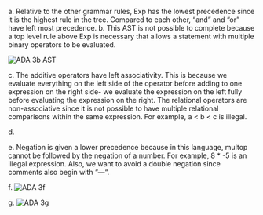 a. Relative to the other grammar rules, Exp has the lowest precedence since it is the highest rule in the tree. Compared to each other, “and” and “or” have left most precedence.
b. This AST is not possible to complete because a top level rule above Exp is necessary that allows a statement with multiple binary operators to be evaluated. 

![ADA 3b AST](https://i.imgur.com/daEo9ln.jpg)


c. The additive operators have left associativity. This is because we evaluate everything on the left side of the operator before adding to one expression on the right side- we evaluate the expression on the left fully before evaluating the expression on the right. The relational operators are non-associative since it is not possible to have multiple relational comparisons within the same expression. For example, a < b < c is illegal.

d.

e.  Negation is given a lower precedence because in this language, multop cannot be followed by the negation of a number. For example, 8 * -5 is an illegal expression. Also, we want to avoid a double negation since comments also begin with “—“.


f. ![ADA 3f](https://i.imgur.com/pcfjlxE.jpg)

g. ![ADA 3g](https://i.imgur.com/J09DcrD.jpg) 
